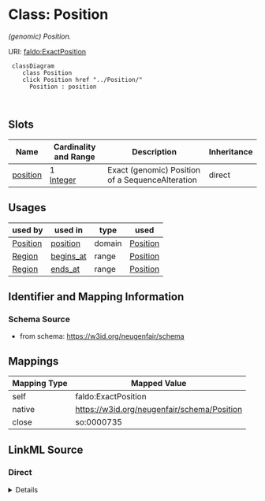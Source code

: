 

# Class: Position 


_(genomic) Position._





URI: [faldo:ExactPosition](http://biohackathon.org/resource/faldo#ExactPosition)





```mermaid
 classDiagram
    class Position
    click Position href "../Position/"
      Position : position
        
      
```




<!-- no inheritance hierarchy -->


## Slots

| Name | Cardinality and Range | Description | Inheritance |
| ---  | --- | --- | --- |
| [position](position.md) | 1 <br/> [Integer](Integer.md) | Exact (genomic) Position of a SequenceAlteration | direct |





## Usages

| used by | used in | type | used |
| ---  | --- | --- | --- |
| [Position](Position.md) | [position](position.md) | domain | [Position](Position.md) |
| [Region](Region.md) | [begins_at](begins_at.md) | range | [Position](Position.md) |
| [Region](Region.md) | [ends_at](ends_at.md) | range | [Position](Position.md) |







## Identifier and Mapping Information






### Schema Source


* from schema: https://w3id.org/neugenfair/schema




## Mappings

| Mapping Type | Mapped Value |
| ---  | ---  |
| self | faldo:ExactPosition |
| native | https://w3id.org/neugenfair/schema/Position |
| close | so:0000735 |






## LinkML Source

<!-- TODO: investigate https://stackoverflow.com/questions/37606292/how-to-create-tabbed-code-blocks-in-mkdocs-or-sphinx -->

### Direct

<details>
```yaml
name: Position
description: (genomic) Position.
from_schema: https://w3id.org/neugenfair/schema
close_mappings:
- so:0000735
attributes:
  position:
    name: position
    description: Exact (genomic) Position of a SequenceAlteration.
    from_schema: https://w3id.org/neugenfair/schema
    exact_mappings:
    - geno:0000903
    domain: Position
    slot_uri: faldo:position
    domain_of:
    - Position
    range: integer
    required: true
class_uri: faldo:ExactPosition

```
</details>

### Induced

<details>
```yaml
name: Position
description: (genomic) Position.
from_schema: https://w3id.org/neugenfair/schema
close_mappings:
- so:0000735
attributes:
  position:
    name: position
    description: Exact (genomic) Position of a SequenceAlteration.
    from_schema: https://w3id.org/neugenfair/schema
    exact_mappings:
    - geno:0000903
    domain: Position
    slot_uri: faldo:position
    alias: position
    owner: Position
    domain_of:
    - Position
    range: integer
    required: true
class_uri: faldo:ExactPosition

```
</details>